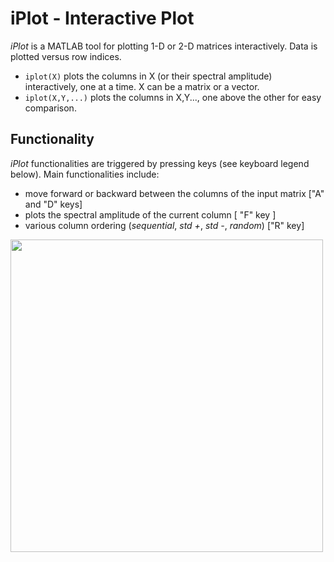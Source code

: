 # iPlot - Interactive Plot
*iPlot* is a MATLAB tool for plotting 1-D or 2-D matrices interactively. Data is plotted versus row indices. 

- `iplot(X)` plots the columns in X (or their spectral amplitude) interactively, one at a time. X can be a matrix or a vector. 
- `iplot(X,Y,...)` plots the columns in X,Y..., one above the other for easy comparison.

## Functionality
*iPlot* functionalities are triggered by pressing keys (see keyboard legend below).  Main functionalities include:
- move forward or backward between the columns of the input matrix ["A" and "D" keys]
- plots the spectral amplitude of the current column [ "F" key ]
- various column ordering (*sequential*, *std +*, *std -*, *random*) ["R" key]

<img align="left"  src="https://user-images.githubusercontent.com/41842946/105090502-c5839680-5a9e-11eb-91cf-35b54e835581.jpg" height="500">
